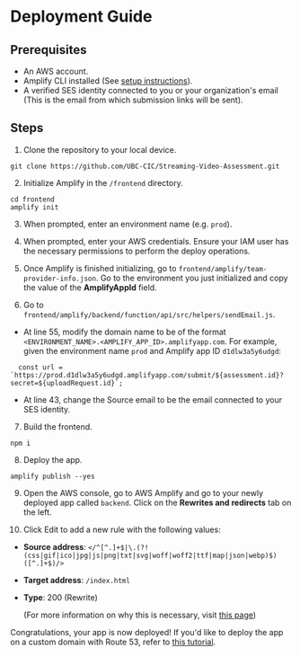 # Deployment Guide

## Prerequisites

- An AWS account.
- Amplify CLI installed (See [setup instructions](https://docs.amplify.aws/javascript/tools/cli/start/set-up-cli/)).
- A verified SES identity connected to you or your organization's email (This is the email from which submission links will be sent).

## Steps

1. Clone the repository to your local device.

```
git clone https://github.com/UBC-CIC/Streaming-Video-Assessment.git
```

2. Initialize Amplify in the `/frontend` directory.

```
cd frontend
amplify init
```

3. When prompted, enter an environment name (e.g. `prod`).

4. When prompted, enter your AWS credentials. Ensure your IAM user has the necessary permissions to perform the deploy operations.

5. Once Amplify is finished initializing, go to `frontend/amplify/team-provider-info.json`. Go to the environment you just initialized and copy the value of the **AmplifyAppId** field.

6. Go to `frontend/amplify/backend/function/api/src/helpers/sendEmail.js`.
- At line 55, modify the domain name to be of the format `<ENVIRONMENT_NAME>.<AMPLIFY_APP_ID>.amplifyapp.com`. For example, given the environment name `prod` and Amplify app ID `d1dlw3a5y6udgd`:

```
  const url = `https://prod.d1dlw3a5y6udgd.amplifyapp.com/submit/${assessment.id}?secret=${uploadRequest.id}`;
```

- At line 43, change the Source email to be the email connected to your SES identity.

7. Build the frontend.

```
npm i
```

8. Deploy the app.

```
amplify publish --yes
```

9. Open the AWS console, go to AWS Amplify and go to your newly deployed app called `backend`. Click on the **Rewrites and redirects** tab on the left.

10. Click Edit to add a new rule with the following values:
- **Source address**: `</^[^.]+$|\.(?!(css|gif|ico|jpg|js|png|txt|svg|woff|woff2|ttf|map|json|webp)$)([^.]+$)/>`
- **Target address**: `/index.html`
- **Type**: 200 (Rewrite)

    (For more information on why this is necessary, visit [this page](https://docs.aws.amazon.com/amplify/latest/userguide/redirects.html#redirects-for-single-page-web-apps-spa))

Congratulations, your app is now deployed! If you'd like to deploy the app on a custom domain with Route 53, refer to [this tutorial](https://docs.aws.amazon.com/amplify/latest/userguide/custom-domains.html).